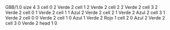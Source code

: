 <gs-board without-header> GBB/1.0
size 4 3
cell 0 2 Verde 2 
cell 1 2 Verde 2 
cell 2 2 Verde 2 
cell 3 2 Verde 2 
cell 0 1 Verde 2 
cell 1 1 Azul 2 Verde 2 
cell 2 1 Verde 2 Azul 2 
cell 3 1 Verde 2 
cell 0 0 Verde 2 
cell 1 0 Azul 1 Verde 2 Rojo 1 
cell 2 0 Azul 2 Verde 2 
cell 3 0 Verde 2 
head 1 0 </gs-board>